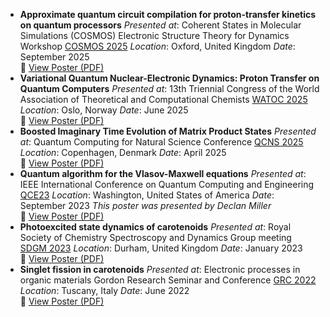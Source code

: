 - **Approximate quantum circuit compilation for proton-transfer kinetics on quantum processors**
  *Presented at*: Coherent States in Molecular Simulations (COSMOS) Electronic Structure Theory for Dynamics Workshop [COSMOS 2025](https://cosmosproject.co.uk/news/el_str_4_dynamics/)
  *Location*: Oxford, United Kingdom
  *Date*: September 2025  
  📄 [View Poster (PDF)](https://github.com/DilhanM/Posters/blob/master/COSMOS2025/COSMOS.pdf)
- **Variational Quantum Nuclear-Electronic Dynamics: Proton Transfer on Quantum Computers**
  *Presented at*: 13th Triennial Congress of the World Association of Theoretical and Computational Chemists [WATOC 2025](https://watoc2025.no)
  *Location*: Oslo, Norway
  *Date*: June 2025  
  📄 [View Poster (PDF)](https://github.com/DilhanM/Posters/blob/master/WATOC2025/WATOC.pdf)
- **Boosted Imaginary Time Evolution of Matrix Product States**
  *Presented at*: Quantum Computing for Natural Science Conference [QCNS 2025](https://di.ku.dk/english/event-calendar-2025/quantum-computing-for-natural-science/)
  *Location*: Copenhagen, Denmark
  *Date*: April 2025  
  📄 [View Poster (PDF)](https://github.com/DilhanM/Posters/blob/master/QCNS2025/QCNS.pdf)
- **Quantum algorithm for the Vlasov-Maxwell equations**
  *Presented at*: IEEE International Conference on Quantum Computing and Engineering [QCE23](https://qce.quantum.ieee.org/2023/)
  *Location*: Washington, United States of America
  *Date*: September 2023
  *This poster was presented by Declan Miller*  
  📄 [View Poster (PDF)](https://github.com/DilhanM/Posters/blob/master/ieee_qw_2023_poster/ieee_qw_2023_poster.pdf)
- **Photoexcited state dynamics of carotenoids**
  *Presented at*: Royal Society of Chemistry Spectroscopy and Dynamics Group meeting [SDGM 2023](https://www.rsc.org/events/detail/8539/spectroscopy-and-dynamics-group-meeting)
  *Location*: Durham, United Kingdom
  *Date*: January 2023  
  📄 [View Poster (PDF)](https://github.com/DilhanM/Posters/blob/master/SDG2023/SDG.pdf)
- **Singlet fission in carotenoids**
  *Presented at*: Electronic processes in organic materials Gordon Research Seminar and Conference [GRC 2022](https://www.grc.org/electronic-processes-in-organic-materials-conference/2022/)
  *Location*: Tuscany, Italy
  *Date*: June 2022  
  📄 [View Poster (PDF)](https://github.com/DilhanM/Posters/blob/master/GRC2022/GRC.pdf)
